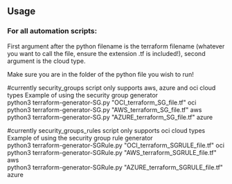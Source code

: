 <h2>Usage</h2>

<h3>For all automation scripts:</h3>

First argument after the python filename is the terraform filename (whatever you want to call the file, ensure the extension .tf is included!), second argument is the cloud type.

Make sure you are in the folder of the python file you wish to run!

#currently security_groups script only supports aws, azure and oci cloud types
Example of using the security group generator
<br/> python3 terraform-generator-SG.py "OCI_terraform_SG_file.tf" oci
<br/> python3 terraform-generator-SG.py "AWS_terraform_SG_file.tf" aws
<br/> python3 terraform-generator-SG.py "AZURE_terraform_SG_file.tf" azure

#currently security_groups_rules script only supports oci cloud types
Example of using the security group rule generator
<br/> python3 terraform-generator-SGRule.py "OCI_terraform_SGRULE_file.tf" oci
<br/> python3 terraform-generator-SGRule.py "AWS_terraform_SGRULE_file.tf" aws
<br/> python3 terraform-generator-SGRule.py "AZURE_terraform_SGRULE_file.tf" azure
